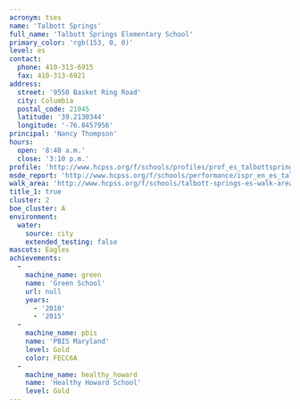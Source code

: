 ```yaml
---
acronym: tses
name: 'Talbott Springs'
full_name: 'Talbott Springs Elementary School'
primary_color: 'rgb(153, 0, 0)'
level: es
contact:
  phone: 410-313-6915
  fax: 410-313-6921
address:
  street: '9550 Basket Ring Road'
  city: Columbia
  postal_code: 21045
  latitude: '39.2130344'
  longitude: '-76.8457956'
principal: 'Nancy Thompson'
hours:
  open: '8:40 a.m.'
  close: '3:10 p.m.'
profile: 'http://www.hcpss.org/f/schools/profiles/prof_es_talbottsprings.pdf'
msde_report: 'http://www.hcpss.org/f/schools/performance/ispr_en_es_talbottsprings.pdf'
walk_area: 'http://www.hcpss.org/f/schools/talbott-springs-es-walk-area.pdf'
title_1: true
cluster: 2
boe_cluster: A
environment:
  water:
    source: city
    extended_testing: false
mascots: Eagles
achievements:
  -
    machine_name: green
    name: 'Green School'
    url: null
    years:
      - '2010'
      - '2015'
  -
    machine_name: pbis
    name: 'PBIS Maryland'
    level: Gold
    color: FECC6A
  -
    machine_name: healthy_howard
    name: 'Healthy Howard School'
    level: Gold
---
```

